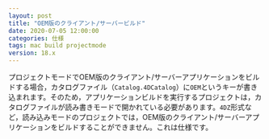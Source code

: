 ```yaml
---
layout: post
title: "OEM版のクライアント/サーバービルド"
date: 2020-07-05 12:00:00
categories: 仕様
tags: mac build projectmode
version: 18.x
---
```


プロジェクトモードでOEM版のクライアント/サーバーアプリケーションをビルドする場合，カタログファイル（``Catalog.4DCatalog``）に``OEM``というキーが書き込まれます。そのため，アプリケーションビルドを実行するプロジェクトは，カタログファイルが読み書きモードで開かれている必要があります。``4DZ``形式など，読み込みモードのプロジェクトでは，OEM版のクライアント/サーバーアプリケーションをビルドすることができません。これは仕様です。
